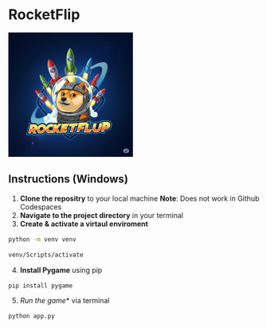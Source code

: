 # RocketFlip
<img src="./images/2.png" alt="RocketFlip Logo" width="250" height="250">


## Instructions (Windows)

1. **Clone the repositry** to your local machine **Note**: Does not work in Github Codespaces
2. **Navigate to the project directory** in your terminal
3. **Create & activate a virtaul enviroment**
```bash
python -m venv venv
```
```bash
venv/Scripts/activate
```


4.  **Install Pygame** using pip 
```bash
pip install pygame
```

5.   *Run the game** via terminal
```bash
python app.py
```
